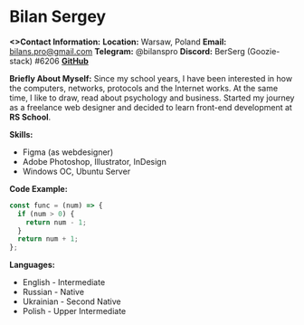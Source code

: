 # Bilan Sergey 

__<>Contact Information:__ 
**Location:** Warsaw, Poland
**Email:** bilans.pro@gmail.com
**Telegram:** @bilanspro
**Discord:** BerSerg (Goozie-stack) #6206
[**GitHub**](https://github.com/Goozie-stack)

__Briefly About Myself:__ 
Since my school years, I have been interested in how the computers, networks, protocols and the Internet works.
At the same time, I like to draw, read about psychology and business.
Started my journey as a freelance web designer and decided to learn front-end development at __RS School__.

__Skills:__ 
- Figma (as webdesigner) 
- Adobe Photoshop, Illustrator, InDesign
- Windows OC, Ubuntu Server

__Code Example:__ 
```javascript
const func = (num) => {
  if (num > 0) {
    return num - 1;
  }
  return num + 1;
};
```
__Languages:__
- English - Intermediate 
- Russian - Native
- Ukrainian - Second Native
- Polish - Upper Intermediate